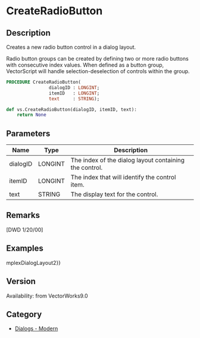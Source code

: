 # CreateRadioButton

## Description
Creates a new radio button control in a dialog layout.

Radio button groups can be created by defining two or more radio buttons with consecutive index values. When defined as a button group, VectorScript will handle selection-deselection of controls within the group.

```pascal
PROCEDURE CreateRadioButton(
				dialogID : LONGINT;
				itemID   : LONGINT;
				text     : STRING);
```

```python
def vs.CreateRadioButton(dialogID, itemID, text):
    return None
```

## Parameters
|Name|Type|Description|
|---|---|---|
|dialogID|LONGINT|The index of the dialog layout containing the control.|
|itemID|LONGINT|The index that will identify the control item.|
|text|STRING|The display text for the control.|

## Remarks
[DWD 1/20/00]

## Examples
mplexDialogLayout2}}

## Version
Availability: from VectorWorks9.0

## Category
* [Dialogs - Modern](../Categories/Dialogs%20-%20Modern.md)
